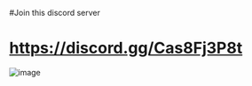 #Join this discord server
# https://discord.gg/Cas8Fj3P8t
![image](https://cdn.discordapp.com/attachments/1221994925693079662/1222957622291075153/image.png?ex=66181b0a&is=6605a60a&hm=5089fa65f3f5d334a0da8cbc947457afd79fbe2937c7ab90d398a4d52d7e0d6e&)
